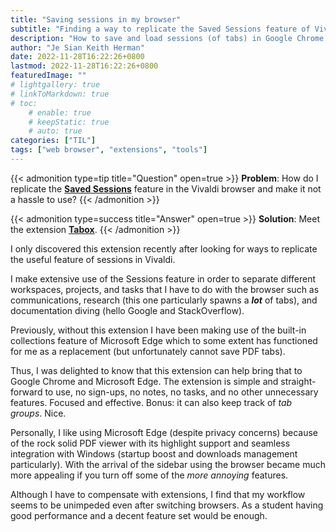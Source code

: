 ```yaml
---
title: "Saving sessions in my browser"
subtitle: "Finding a way to replicate the Saved Sessions feature of Vivaldi in Edge"
description: "How to save and load sessions (of tabs) in Google Chrome or Microsoft Edge."
author: "Je Sian Keith Herman"
date: 2022-11-28T16:22:26+0800
lastmod: 2022-11-28T16:22:26+0800
featuredImage: ""
# lightgallery: true
# linkToMarkdown: true
# toc:
    # enable: true
    # keepStatic: true
    # auto: true
categories: ["TIL"]
tags: ["web browser", "extensions", "tools"]
---
```


<!--more-->

{{< admonition type=tip title="Question" open=true >}}
**Problem**: How do I replicate the **[Saved Sessions](https://help.vivaldi.com/desktop/tabs/session-management/)** feature in the Vivaldi browser and make it not a hassle to use?
{{< /admonition >}}

{{< admonition type=success title="Answer" open=true >}}
**Solution**: Meet the extension **[Tabox](https://www.tabox.co/)**.
{{< /admonition >}}

I only discovered this extension recently after looking for ways to replicate the useful feature of sessions in Vivaldi.

I make extensive use of the Sessions feature in order to separate different workspaces, projects, and tasks that I have to do with the browser such as communications, research (this one particularly spawns a ***lot*** of tabs), and documentation diving (hello Google and StackOverflow).

Previously, without this extension I have been making use of the built-in collections feature of Microsoft Edge which to some extent has functioned for me as a replacement (but unfortunately cannot save PDF tabs).

Thus, I was delighted to know that this extension can help bring that to Google Chrome and Microsoft Edge. The extension is simple and straight-forward to use, no sign-ups, no notes, no tasks, and no other unnecessary features. Focused and effective. Bonus: it can also keep track of *tab groups*. Nice.

Personally, I like using Microsoft Edge (despite privacy concerns) because of the rock solid PDF viewer with its highlight support and seamless integration with Windows (startup boost and downloads management particularly). With the arrival of the sidebar using the browser became much more appealing if you turn off some of the *more annoying* features.

Although I have to compensate with extensions, I find that my workflow seems to be unimpeded even after switching browsers. As a student having good performance and a decent feature set would be enough.
